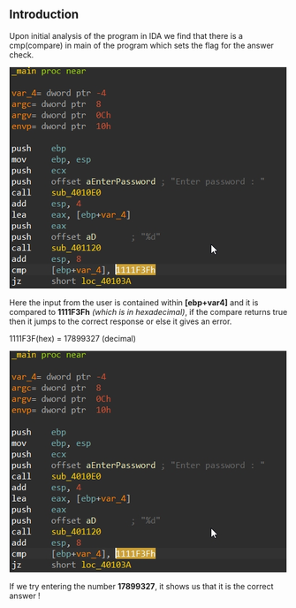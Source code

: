 ## Introduction
Upon initial analysis of the program in IDA we find that there is a cmp(compare) in main of the program which sets the flag for the answer check.

![img.jpg](61cf14fe33c5d413767ca20f/images/img.jpg)

Here the input from the user is contained within **[ebp+var4]** and it is compared to **1111F3Fh** *(which is in hexadecimal)*, if the compare returns true then it jumps to the correct response or else it gives an error.

1111F3F(hex) = 17899327 (decimal)

![img2.jpg](61cf14fe33c5d413767ca20f/images/img.jpg)

If we try entering the number **17899327**, it shows us that it is the correct answer !
